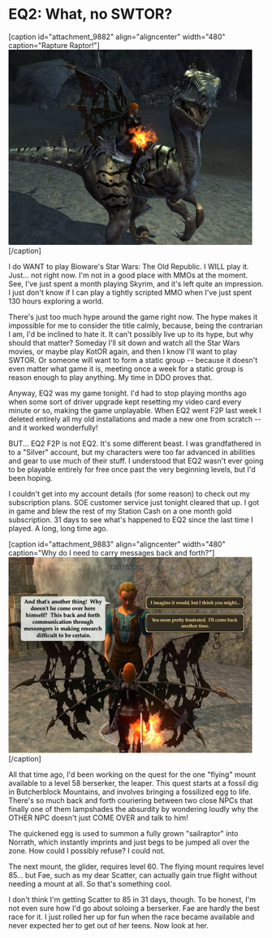 # EQ2: What, no SWTOR?

[caption id="attachment\_9882" align="aligncenter" width="480" caption="Rapture Raptor!"][![](../uploads/2011/12/EverQuest2-2011-12-15-00-14-36-09-480x384.jpg "Rapture!")](../uploads/2011/12/EverQuest2-2011-12-15-00-14-36-09.jpg)[/caption]

I do WANT to play Bioware's Star Wars: The Old Republic. I WILL play it. Just... not right now. I'm not in a good place with MMOs at the moment. See, I've just spent a month playing Skyrim, and it's left quite an impression. I just don't know if I can play a tightly scripted MMO when I've just spent 130 hours exploring a world.

There's just too much hype around the game right now. The hype makes it impossible for me to consider the title calmly, because, being the contrarian I am, I'd be inclined to hate it. It can't possibly live up to its hype, but why should that matter? Someday I'll sit down and watch all the Star Wars movies, or maybe play KotOR again, and then I know I'll want to play SWTOR. Or someone will want to form a static group -- because it doesn't even matter what game it is, meeting once a week for a static group is reason enough to play anything. My time in DDO proves that.

Anyway, EQ2 was my game tonight. I'd had to stop playing months ago when some sort of driver upgrade kept resetting my video card every minute or so, making the game unplayable. When EQ2 went F2P last week I deleted entirely all my old installations and made a new one from scratch -- and it worked wonderfully!

BUT... EQ2 F2P is not EQ2. It's some different beast. I was grandfathered in to a "Silver" account, but my characters were too far advanced in abilities and gear to use much of their stuff. I understood that EQ2 wasn't ever going to be playable entirely for free once past the very beginning levels, but I'd been hoping.

I couldn't get into my account details (for some reason) to check out my subscription plans. SOE customer service just tonight cleared that up. I got in game and blew the rest of my Station Cash on a one month gold subscription. 31 days to see what's happened to EQ2 since the last time I played. A long, long time ago.

[caption id="attachment\_9883" align="aligncenter" width="480" caption="Why do I need to carry messages back and forth?"][![](../uploads/2011/12/EverQuest2-2011-12-14-23-48-55-54-480x385.jpg "Why do I need to carry messages back and forth?")](../uploads/2011/12/EverQuest2-2011-12-14-23-48-55-54.jpg)[/caption]

All that time ago, I'd been working on the quest for the one "flying" mount available to a level 58 berserker, the leaper. This quest starts at a fossil dig in Butcherblock Mountains, and involves bringing a fossilized egg to life. There's so much back and forth couriering between two close NPCs that finally one of them lampshades the absurdity by wondering loudly why the OTHER NPC doesn't just COME OVER and talk to him!

The quickened egg is used to summon a fully grown "sailraptor" into Norrath, which instantly imprints and just begs to be jumped all over the zone. How could I possibly refuse? I could not.

The next mount, the glider, requires level 60. The flying mount requires level 85... but Fae, such as my dear Scatter, can actually gain true flight without needing a mount at all. So that's something cool.

I don't think I'm getting Scatter to 85 in 31 days, though. To be honest, I'm not even sure how I'd go about soloing a berserker. Fae are hardly the best race for it. I just rolled her up for fun when the race became available and never expected her to get out of her teens. Now look at her.

